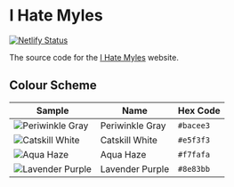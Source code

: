 # I Hate Myles

[![Netlify Status](https://api.netlify.com/api/v1/badges/daf18817-4a3a-402f-b9bb-4a38996b6624/deploy-status)](https://app.netlify.com/sites/ihatemyles/deploys)

The source code for the [I Hate Myles](https://ihatemyles.com/) website.

## Colour Scheme

| Sample | Name | Hex Code |
| ------ | ---- | -------- |
| ![Periwinkle Gray](https://dummyimage.com/200x100/bacee3/bacee3.png) | Periwinkle Gray | `#bacee3` |
| ![Catskill White](https://dummyimage.com/200x100/e5f3f3/e5f3f3.png) | Catskill White | `#e5f3f3` |
| ![Aqua Haze](https://dummyimage.com/200x100/f7fafa/f7fafa.png) | Aqua Haze | `#f7fafa` |
| ![Lavender Purple](https://dummyimage.com/200x100/8e83bb/8e83bb.png) | Lavender Purple | `#8e83bb` |
